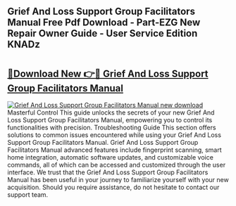## Grief And Loss Support Group Facilitators Manual Free Pdf Download - Part-EZG New Repair Owner Guide - User Service Edition KNADz

# <h2><a href="http://bc21329.oget.top/?id=Grief+And+Loss+Support+Group+Facilitators+Manual">🔗Download New 👉🔴 Grief And Loss Support Group Facilitators Manual</a></h2>

[![Grief And Loss Support Group Facilitators Manual new download](https://i.imgur.com/5g1atiW.png)](http://bc21329.oget.top/?id=Grief+And+Loss+Support+Group+Facilitators+Manual)
Masterful Control This guide unlocks the secrets of your new Grief And Loss Support Group Facilitators Manual, empowering you to control its functionalities with precision. Troubleshooting Guide This section offers solutions to common issues encountered while using your Grief And Loss Support Group Facilitators Manual. Grief And Loss Support Group Facilitators Manual advanced features include fingerprint scanning, smart home integration, automatic software updates, and customizable voice commands, all of which can be accessed and customized through the user interface. We trust that the Grief And Loss Support Group Facilitators Manual has been useful in your journey to familiarize yourself with your new acquisition. Should you require assistance, do not hesitate to contact our support team.

